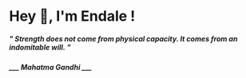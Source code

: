 <h1 title="head"> Hey 👋, I'm Endale !</h1>

**<h5><i>" Strength does not come from physical capacity. It comes from an indomitable will. "</i></h5>**

*<b>___ Mahatma Gandhi ___</b>*
